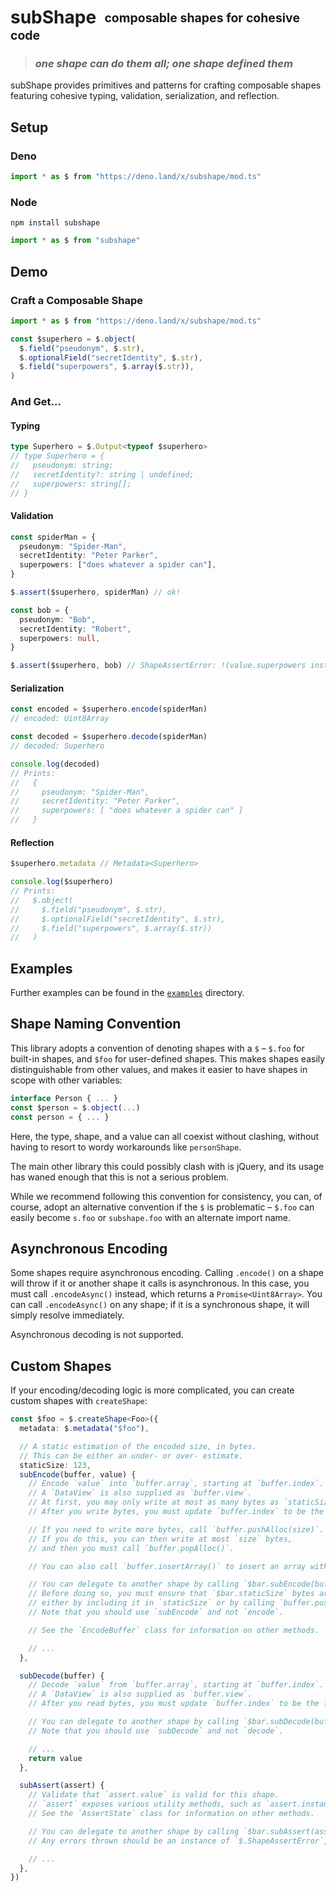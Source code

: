 # subShape &nbsp;<sub><sup>composable shapes for cohesive code</sup></sub>

> ### *one shape can do them all; one shape defined them*

subShape provides primitives and patterns for crafting composable shapes
featuring cohesive typing, validation, serialization, and reflection.

## Setup

### Deno

```ts
import * as $ from "https://deno.land/x/subshape/mod.ts"
```

### Node

```
npm install subshape
```

```ts
import * as $ from "subshape"
```

## Demo

### Craft a Composable Shape

```ts
import * as $ from "https://deno.land/x/subshape/mod.ts"

const $superhero = $.object(
  $.field("pseudonym", $.str),
  $.optionalField("secretIdentity", $.str),
  $.field("superpowers", $.array($.str)),
)
```

### And Get...

#### Typing

```ts
type Superhero = $.Output<typeof $superhero>
// type Superhero = {
//   pseudonym: string;
//   secretIdentity?: string | undefined;
//   superpowers: string[];
// }
```

#### Validation

```ts
const spiderMan = {
  pseudonym: "Spider-Man",
  secretIdentity: "Peter Parker",
  superpowers: ["does whatever a spider can"],
}

$.assert($superhero, spiderMan) // ok!

const bob = {
  pseudonym: "Bob",
  secretIdentity: "Robert",
  superpowers: null,
}

$.assert($superhero, bob) // ShapeAssertError: !(value.superpowers instanceof Array)
```

#### Serialization

```ts
const encoded = $superhero.encode(spiderMan)
// encoded: Uint8Array

const decoded = $superhero.decode(spiderMan)
// decoded: Superhero

console.log(decoded)
// Prints:
//   {
//     pseudonym: "Spider-Man",
//     secretIdentity: "Peter Parker",
//     superpowers: [ "does whatever a spider can" ]
//   }
```

#### Reflection

```ts
$superhero.metadata // Metadata<Superhero>

console.log($superhero)
// Prints:
//   $.object(
//     $.field("pseudonym", $.str),
//     $.optionalField("secretIdentity", $.str),
//     $.field("superpowers", $.array($.str))
//   )
```

## Examples

Further examples can be found in the
[`examples`](https://github.com/paritytech/scale-ts/tree/main/examples)
directory.

## Shape Naming Convention

This library adopts a convention of denoting shapes with a `$` – `$.foo` for
built-in shapes, and `$foo` for user-defined shapes. This makes shapes easily
distinguishable from other values, and makes it easier to have shapes in scope
with other variables:

```ts
interface Person { ... }
const $person = $.object(...)
const person = { ... }
```

Here, the type, shape, and a value can all coexist without clashing, without
having to resort to wordy workarounds like `personShape`.

The main other library this could possibly clash with is jQuery, and its usage
has waned enough that this is not a serious problem.

While we recommend following this convention for consistency, you can, of
course, adopt an alternative convention if the `$` is problematic – `$.foo` can
easily become `s.foo` or `subshape.foo` with an alternate import name.

## Asynchronous Encoding

Some shapes require asynchronous encoding. Calling `.encode()` on a shape will
throw if it or another shape it calls is asynchronous. In this case, you must
call `.encodeAsync()` instead, which returns a `Promise<Uint8Array>`. You can
call `.encodeAsync()` on any shape; if it is a synchronous shape, it will simply
resolve immediately.

Asynchronous decoding is not supported.

## Custom Shapes

If your encoding/decoding logic is more complicated, you can create custom
shapes with `createShape`:

```ts
const $foo = $.createShape<Foo>({
  metadata: $.metadata("$foo"),

  // A static estimation of the encoded size, in bytes.
  // This can be either an under- or over- estimate.
  staticSize: 123,
  subEncode(buffer, value) {
    // Encode `value` into `buffer.array`, starting at `buffer.index`.
    // A `DataView` is also supplied as `buffer.view`.
    // At first, you may only write at most as many bytes as `staticSize`.
    // After you write bytes, you must update `buffer.index` to be the first unwritten byte.

    // If you need to write more bytes, call `buffer.pushAlloc(size)`.
    // If you do this, you can then write at most `size` bytes,
    // and then you must call `buffer.popAlloc()`.

    // You can also call `buffer.insertArray()` to insert an array without consuming any bytes.

    // You can delegate to another shape by calling `$bar.subEncode(buffer, bar)`.
    // Before doing so, you must ensure that `$bar.staticSize` bytes are free,
    // either by including it in `staticSize` or by calling `buffer.pushAlloc()`.
    // Note that you should use `subEncode` and not `encode`.

    // See the `EncodeBuffer` class for information on other methods.

    // ...
  },

  subDecode(buffer) {
    // Decode `value` from `buffer.array`, starting at `buffer.index`.
    // A `DataView` is also supplied as `buffer.view`.
    // After you read bytes, you must update `buffer.index` to be the first unread byte.

    // You can delegate to another shape by calling `$bar.subDecode(buffer)`.
    // Note that you should use `subDecode` and not `decode`.

    // ...
    return value
  },

  subAssert(assert) {
    // Validate that `assert.value` is valid for this shape.
    // `assert` exposes various utility methods, such as `assert.instanceof`.
    // See the `AssertState` class for information on other methods.

    // You can delegate to another shape by calling `$bar.subAssert(assert)` or `$bar.subAssert(assert.access("key"))`.
    // Any errors thrown should be an instance of `$.ShapeAssertError`, and should use `assert.path`.

    // ...
  },
})
```
